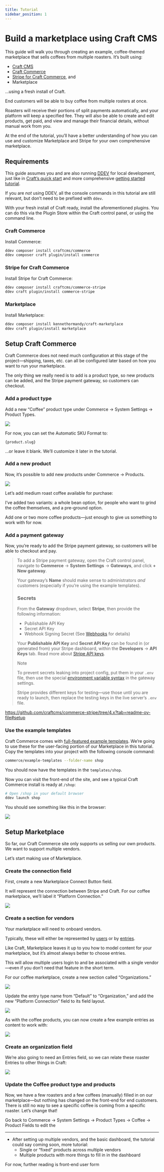 ```yaml
---
title: Tutorial
sidebar_position: 1
---
```


<!-- This is a test, not the most recent draft -->

# Build a marketplace using Craft&nbsp;CMS

This guide will walk you through creating an example, coffee-themed marketplace that sells coffees from multiple roasters. It’s built using:

- [Craft CMS](https://craftcms.com/docs/4.x/)
- [Craft Commerce](https://craftcms.com/docs/commerce/4.x/)
- [Stripe for Craft Commerce](https://github.com/craftcms/commerce-stripe/tree/4.x/#readme), and
- Marketplace

…using a fresh install of Craft.

End customers will be able to buy coffee from multiple rosters at once.

Roasters will receive their portions of split payments automatically, and your platform will keep a specified fee. They will also be able to create and edit products, get paid, and view and manage their financial details, without manual work from you.

At the end of the tutorial, you’ll have a better understanding of how you can use and customize Marketplace and Stripe for your own comprehensive marketplace.

## Requirements

This guide assumes you and are also running [DDEV](https://ddev.readthedocs.io/en/stable/) for local development, just like in [Craft’s quick start](https://craftcms.com/docs/5.x/install.html#quick-start) and more comprehensive [getting started tutorial](https://craftcms.com/docs/getting-started-tutorial/).

If you are *not* using DDEV, all the console commands in this tutorial are still relevant, but don’t need to be prefixed with `ddev`.

With your fresh install of Craft ready, install the aforementioned plugins. You can do this via the Plugin Store within the Craft control panel, or using the command line.

### Craft Commerce

Install Commerce:

```sh
ddev composer install craftcms/commerce
ddev composer craft plugin/install commerce
```

### Stripe for Craft Commerce

Install Stripe for Craft Commerce:

```sh
ddev composer install craftcms/commerce-stripe
ddev craft plugin/install commerce-stripe
```

### Marketplace

Install Marketplace:

```sh
ddev composer install kennethormandy/craft-marketplace
ddev craft plugin/install marketplace
```

## Setup Craft Commerce

<!--

- Add coffee product type
- Add a coffee product

-->

Craft Commerce does not need much configuration at this stage of the project—shipping, taxes, etc. can all be configured later based on how you want to run your marketplace.

The only thing we really need is to add is a product type, so new products can be added, and the Stripe payment gateway, so customers can checkout.

### Add a product type

Add a new “Coffee” product type under Commerce → System Settings → Product Types.

![](https://picsum.photos/id/13/2500/1667)

For now, you can set the Automatic SKU Format to:

```twig
{product.slug}
```

…or leave it blank. We’ll customize it later in the tutorial.

### Add a new product

Now, it’s possible to add new products under Commerce → Products.

![](https://picsum.photos/id/13/2500/1667)

Let’s add medium roast coffee available for purchase:

I’ve added two variants: a whole bean option, for people who want to grind the coffee themselves, and a pre-ground option.

Add one or two more coffee products—just enough to give us something to work with for now.

### Add a payment gateway

Now, you’re ready to add the Stripe payment gateway, so customers will be able to checkout and pay.

>  To add a Stripe payment gateway, open the Craft control panel, navigate to **Commerce** → **System Settings** → **Gateways**, and click **+ New gateway**.
> 
> Your gateway’s **Name** should make sense to administrators _and_ customers (especially if you’re using the example templates).
> 
> ### Secrets
> 
> From the **Gateway** dropdown, select **Stripe**, then provide the following information:
> 
> - Publishable API Key
> - Secret API Key
> - Webhook Signing Secret (See [Webhooks](https://github.com/craftcms/commerce-stripe?tab=readme-ov-file#webhooks) for details)
> 
> Your **Publishable API Key** and **Secret API Key** can be found in (or generated from) your Stripe dashboard, within the **Developers** &rarr; **API Keys** tab. Read more about [Stripe API keys](https://stripe.com/docs/keys).
> 
> > [!NOTE]
> > To prevent secrets leaking into project config, put them in your `.env` file, then use the special [environment variable syntax](https://craftcms.com/docs/4.x/config/#control-panel-settings) in the gateway settings.
> 
> Stripe provides different keys for testing—use those until you are ready to launch, then replace the testing keys in the live server’s `.env` file.

https://github.com/craftcms/commerce-stripe/tree/4.x?tab=readme-ov-file#setup

<!-- Set the keys to environment variables—it’s best practice, and we’re going to use them again for Marketplace -->

### Use the example templates

Craft Commerce comes with [full-featured example templates](https://craftcms.com/docs/commerce/4.x/example-templates.html). We’re going to use these for the user-facing portion of our Marketplace in this tutorial. Copy the templates into your project with the following console command:

```sh
commerce/example-templates --folder-name shop
```

You should now have the templates in the `templates/shop`.

Now you can visit the front-end of the site, and see a typical Craft Commerce install is ready at `/shop`:

```sh
# Open /shop in your default browser
ddev launch shop
```

You should see something like this in the browser:

![](https://picsum.photos/id/13/2500/1667)

## Setup Marketplace

So far, our Craft Commerce site only supports us selling our own products. We want to support multiple vendors.

Let’s start making use of Marketplace.

### Create the connection field

First, create a new Marketplace Connect Button field.

It will represent the connection between Stripe and Craft. For our coffee marketplace, we’ll label it “Platform Connection.”

![](https://picsum.photos/id/13/2500/1667)

### Create a section for vendors

<!--

Decide on a term: Payee, Connected Accounts, Sellers, Vendors. Or use Roasters for the sake of the tutorial.

-->

Your marketplace will need to onboard vendors.

Typically, these will either be represented by [users](https://craftcms.com/docs/4.x/reference/element-types/users) or by [entries](https://craftcms.com/docs/4.x/reference/element-types/entries).

Like Craft, Marketplace leaves it up to you how to model content for your marketplace, but it’s almost always better to choose entries.

This will allow multiple users login to and be associated with a single vendor—even if you don’t need that feature in the short term.

For our coffee marketplace, create a new section called “Organizations.”

![](https://picsum.photos/id/13/2500/1667)

Update the entry type name from “Default” to “Organization,” and add the new “Platform Connection” field to its field layout.

![](https://picsum.photos/id/13/2500/1667)

As with the coffee products, you can now create a few example entries as content to work with:

![](https://picsum.photos/id/13/2500/1667)

### Create an organization field

We’re also going to need an Entries field, so we can relate these roaster Entries to other things in Craft:

![](https://picsum.photos/id/13/2500/1667)

### Update the Coffee product type and products

Now, we have a few roasters and a few coffees (manually) filled in on our marketplace—but nothing has changed on the front-end for end customers. There is still no way to see a specific coffee is coming from a specific roaster. Let’s change that!

Go back to Commerce → System Settings → Product Types → Coffee → Product Fields to edit the 

<!-- 

- Add the field to the coffee product type, so we know which coffee belongs to which roaster
- Create some more roaster entries
- Edit the coffee products you’ve made so far, and give each one to a different roaster

-->

***

- After setting up multiple vendors, and the basic dashboard, the tutorial could say coming soon, more tutorial:
	- Single or “fixed” products across multiple vendors
	- Multiple products with more things to fill in in the dashboard

For now, further reading is front-end user form

